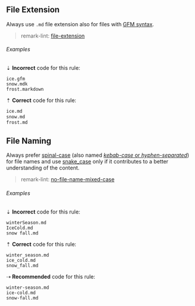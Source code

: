 ## File Extension

Always use `.md` file extension also for files with [GFM syntax][gfm].

> remark-lint: [file-extension][remark-lint-file-extension]

###### Examples

⇣ **Incorrect** code for this rule:

<!-- prettier-ignore-start -->

```raw
ice.gfm
snow.mdk
frost.markdown
```

<!-- prettier-ignore-end -->

⇡ **Correct** code for this rule:

```markdown
ice.md
snow.md
frost.md
```

## File Naming

Always prefer [spinal-case][wiki-letter_case-special_styles] (also named [_kebab-case_ or _hyphen-separated_][stof-11273282-c-12273101]) for file names and use [snake_case][wiki-snake_case] only if it contributes to a better understanding of the content.

> remark-lint: [no-file-name-mixed-case][remark-lint-no-file-name-mixed-case]

###### Examples

⇣ **Incorrect** code for this rule:

<!-- prettier-ignore-start -->

```raw
winterSeason.md
IceCold.md
snow fall.md
```

<!-- prettier-ignore-end -->

⇡ **Correct** code for this rule:

```raw
winter_season.md
ice_cold.md
snow_fall.md
```

⇢ **Recommended** code for this rule:

```raw
winter-season.md
ice-cold.md
snow-fall.md
```

[gfm]: https://github.github.com/gfm
[remark-lint-file-extension]: https://github.com/remarkjs/remark-lint/tree/main/packages/remark-lint-file-extension
[remark-lint-no-file-name-mixed-case]: https://github.com/remarkjs/remark-lint/tree/main/packages/remark-lint-no-file-name-mixed-case
[stof-11273282-c-12273101]: https://stackoverflow.com/questions/11273282/whats-the-name-for-hyphen-separated-case/12273101
[wiki-letter_case-special_styles]: https://en.wikipedia.org/wiki/Letter_case#Special_case_styles
[wiki-snake_case]: https://en.wikipedia.org/wiki/Snake_case
